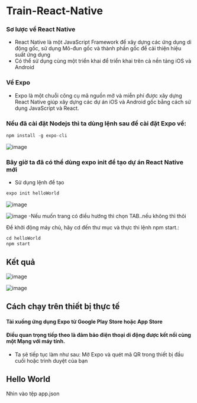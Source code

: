 # Train-React-Native
### Sơ lược về React Native
- React Native là một JavaScript Framework để xây dựng các ứng dụng di động gốc, sử dụng Mô-đun gốc và thành phần gốc để cải thiện hiệu suất ứng dụng
- Có thể sử dụng cùng một triển khai để triển khai trên cả nền tảng iOS và Android
### Về Expo
- Expo là một chuỗi công cụ mã nguồn mở và miễn phí được xây dựng React Native giúp xây dựng các dự án iOS và Android gốc bằng cách sử dụng JavaScript và React.
### Nếu đã cài đặt Nodejs thì ta dùng lệnh sau để cài đặt Expo về:
```jsx
npm install -g expo-cli
```
![image](https://user-images.githubusercontent.com/54676091/120816824-51dcb480-c57b-11eb-9037-6194a0549096.png)

### Bây giờ ta đã có thể dùng expo init để tạo dự án React Native mới
- Sử dụng lệnh để tạo
```jsx 
expo init helloWorld
```
![image](https://user-images.githubusercontent.com/54676091/120817507-fb23aa80-c57b-11eb-9707-27dce01938fa.png)

![image](https://user-images.githubusercontent.com/54676091/120817821-3a51fb80-c57c-11eb-8ac8-99a34410f45a.png)
-Nếu muốn trang có điều hướng thì chọn TAB..nếu không thì thôi

Để khởi động máy chủ, hãy cd đến thư mục và thực thi lệnh npm start.:
```jsx 
cd helloWorld 
npm start
```
## Kết quả 

![image](https://user-images.githubusercontent.com/54676091/120818582-f4496780-c57c-11eb-8081-a2b3bc519351.png)

![image](https://user-images.githubusercontent.com/54676091/120818680-075c3780-c57d-11eb-9b84-3346b74fda26.png)

## Cách chạy trên thiết bị thực tế
#### Tải xuống ứng dụng Expo từ Google Play Store hoặc App Store 
#### Điều quan trọng tiếp theo là đảm bảo điện thoại di động được kết nối cùng một Mạng với máy tính.
- Ta sẽ tiếp tục làm như sau:
Mở Expo và quét mã QR trong thiết bị đầu cuối hoặc trình duyệt của bạn
  

## Hello World
Nhìn vào tệp app.json









